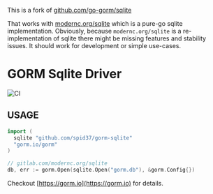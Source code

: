 
This is a fork of [github.com/go-gorm/sqlite](github.com/go-gorm/sqlite)

That works with [modernc.org/sqlite](modernc.org/sqlite) which is a pure-go sqlite
implementation. Obviously, because `modernc.org/sqlite` is a re-implementation of sqlite 
there might be missing features and stability issues. It should work for development or simple use-cases.

# GORM Sqlite Driver

![CI](https://github.com/cloudquery/sqlite/workflows/CI/badge.svg)

## USAGE

```go
import (
  sqlite "github.com/spid37/gorm-sqlite"
  "gorm.io/gorm"
)

// gitlab.com/modernc.org/sqlite
db, err := gorm.Open(sqlite.Open("gorm.db"), &gorm.Config{})
```

Checkout [https://gorm.io](https://gorm.io) for details.
